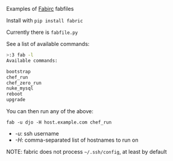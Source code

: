 Examples of [Fabirc](http://www.fabfile.org/) fabfiles

Install with `pip install fabric`

Currently there is `fabfile.py`

See a list of available commands:
```bash
>:3 fab -l
Available commands:

bootstrap
chef_run
chef_zero_run
nuke_mysql
reboot
upgrade
```

You can then run any of the above:
```
fab -u djo -H host.example.com chef_run
```

* *-u*: ssh username
* *-H*: comma-separated list of hostnames to run on

NOTE: fabric does not process `~/.ssh/config`, at least by default
